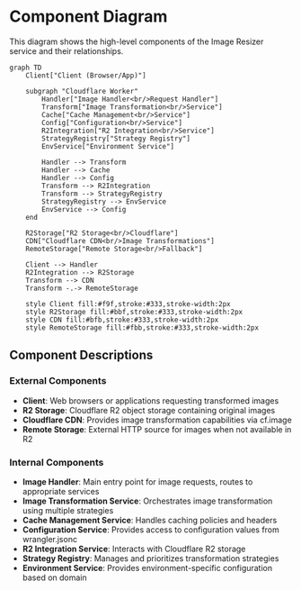 # Component Diagram

This diagram shows the high-level components of the Image Resizer service and their relationships.

```mermaid
graph TD
    Client["Client (Browser/App)"]
    
    subgraph "Cloudflare Worker"
        Handler["Image Handler<br/>Request Handler"]
        Transform["Image Transformation<br/>Service"]
        Cache["Cache Management<br/>Service"]
        Config["Configuration<br/>Service"]
        R2Integration["R2 Integration<br/>Service"]
        StrategyRegistry["Strategy Registry"]
        EnvService["Environment Service"]
        
        Handler --> Transform
        Handler --> Cache
        Handler --> Config
        Transform --> R2Integration
        Transform --> StrategyRegistry
        StrategyRegistry --> EnvService
        EnvService --> Config
    end
    
    R2Storage["R2 Storage<br/>Cloudflare"]
    CDN["Cloudflare CDN<br/>Image Transformations"]
    RemoteStorage["Remote Storage<br/>Fallback"]
    
    Client --> Handler
    R2Integration --> R2Storage
    Transform --> CDN
    Transform -.-> RemoteStorage
    
    style Client fill:#f9f,stroke:#333,stroke-width:2px
    style R2Storage fill:#bbf,stroke:#333,stroke-width:2px
    style CDN fill:#bfb,stroke:#333,stroke-width:2px
    style RemoteStorage fill:#fbb,stroke:#333,stroke-width:2px
```

## Component Descriptions

### External Components

- **Client**: Web browsers or applications requesting transformed images
- **R2 Storage**: Cloudflare R2 object storage containing original images
- **Cloudflare CDN**: Provides image transformation capabilities via cf.image
- **Remote Storage**: External HTTP source for images when not available in R2

### Internal Components

- **Image Handler**: Main entry point for image requests, routes to appropriate services
- **Image Transformation Service**: Orchestrates image transformation using multiple strategies
- **Cache Management Service**: Handles caching policies and headers
- **Configuration Service**: Provides access to configuration values from wrangler.jsonc
- **R2 Integration Service**: Interacts with Cloudflare R2 storage
- **Strategy Registry**: Manages and prioritizes transformation strategies
- **Environment Service**: Provides environment-specific configuration based on domain